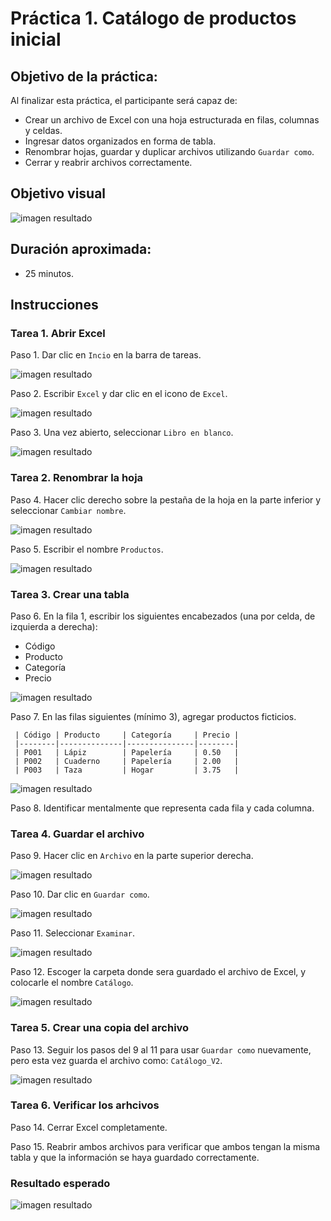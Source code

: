 # Práctica 1. Catálogo de productos inicial

## Objetivo de la práctica:

Al finalizar esta práctica, el participante será capaz de:
- Crear un archivo de Excel con una hoja estructurada en filas, columnas y celdas.
- Ingresar datos organizados en forma de tabla.
- Renombrar hojas, guardar y duplicar archivos utilizando `Guardar como`.
- Cerrar y reabrir archivos correctamente.

## Objetivo visual

![imagen resultado](../images/cap1_obj.png)

## Duración aproximada:
- 25 minutos.

## Instrucciones 

### Tarea 1. **Abrir Excel**

Paso 1. Dar clic en `Incio` en la barra de tareas. 

![imagen resultado](../images/Cap1.png)

Paso 2. Escribir `Excel` y dar clic en el icono de `Excel`.

![imagen resultado](../images/cap1_2.png)

Paso 3. Una vez abierto, seleccionar `Libro en blanco`.

![imagen resultado](../images/cap1_3.png)


### Tarea 2. **Renombrar la hoja**

Paso 4. Hacer clic derecho sobre la pestaña de la hoja en la parte inferior y seleccionar `Cambiar nombre`.

![imagen resultado](../images/cap1_4.png)

Paso 5. Escribir el nombre `Productos`.

![imagen resultado](../images/cap1_5.png)


### Tarea 3. **Crear una tabla**

Paso 6. En la fila 1, escribir los siguientes encabezados (una por celda, de izquierda a derecha):

- Código
- Producto
- Categoría
- Precio

![imagen resultado](../images/cap1_6.png)

Paso 7. En las filas siguientes (mínimo 3), agregar productos ficticios.



     | Código | Producto     | Categoría     | Precio |
     |--------|--------------|---------------|--------|
     | P001   | Lápiz        | Papelería     | 0.50   |
     | P002   | Cuaderno     | Papelería     | 2.00   |
     | P003   | Taza         | Hogar         | 3.75   |

![imagen resultado](../images/cap1_7.png)


Paso 8. Identificar mentalmente que representa cada fila y cada columna.

### Tarea 4. **Guardar el archivo**

Paso 9. Hacer clic en `Archivo` en la parte superior derecha.

![imagen resultado](../images/cap1_8.png)

Paso 10. Dar clic en `Guardar como`.

![imagen resultado](../images/cap1_9.png)

Paso 11. Seleccionar `Examinar`.

![imagen resultado](../images/cap1_10.png)

Paso 12. Escoger la carpeta donde sera guardado el archivo de Excel, y colocarle el nombre `Catálogo`.

![imagen resultado](../images/cap1_11.png)


### Tarea 5. **Crear una copia del archivo**

Paso 13. Seguir los pasos del 9 al 11 para usar `Guardar como` nuevamente, pero esta vez guarda el archivo como: `Catálogo_V2`.

![imagen resultado](../images/cap1_12.png)

### Tarea 6. **Verificar los arhcivos**
 
Paso 14. Cerrar Excel completamente.

Paso 15. Reabrir ambos archivos para verificar que ambos tengan la misma tabla y que la información se haya guardado correctamente.

### Resultado esperado
![imagen resultado](../images/cap1_13.png)

